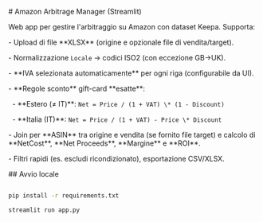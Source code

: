 \# Amazon Arbitrage Manager (Streamlit)



Web app per gestire l'arbitraggio su Amazon con dataset Keepa. Supporta:

\- Upload di file \*\*XLSX\*\* (origine e opzionale file di vendita/target).

\- Normalizzazione `Locale` → codici ISO2 (con eccezione GB→UK).

\- \*\*IVA selezionata automaticamente\*\* per ogni riga (configurabile da UI).

\- \*\*Regole sconto\*\* gift-card \*\*esatte\*\*:

&nbsp; - \*\*Estero (≠ IT)\*\*: `Net = Price / (1 + VAT) \* (1 - Discount)`

&nbsp; - \*\*Italia (IT)\*\*: `Net = Price / (1 + VAT) - Price \* Discount`

\- Join per \*\*ASIN\*\* tra origine e vendita (se fornito file target) e calcolo di \*\*NetCost\*\*, \*\*Net Proceeds\*\*, \*\*Margine\*\* e \*\*ROI\*\*.

\- Filtri rapidi (es. escludi ricondizionato), esportazione CSV/XLSX.



\## Avvio locale

```bash

pip install -r requirements.txt

streamlit run app.py

